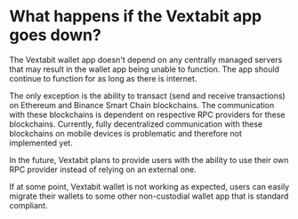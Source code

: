 # What happens if the Vextabit app goes down?

The Vextabit wallet app doesn't depend on any centrally managed servers that may result in the wallet app being unable to function. The app should continue to function for as long as there is internet.

The only exception is the ability to transact (send and receive transactions) on Ethereum and Binance Smart Chain blockchains. The communication with these blockchains is dependent on respective RPC providers for these blockchains. Currently, fully decentralized communication with these blockchains on mobile devices is problematic and therefore not implemented yet.

In the future, Vextabit plans to provide users with the ability to use their own RPC provider instead of relying on an external one.

If at some point, Vextabit wallet is not working as expected, users can easily migrate their wallets to some other non-custodial wallet app that is standard compliant.